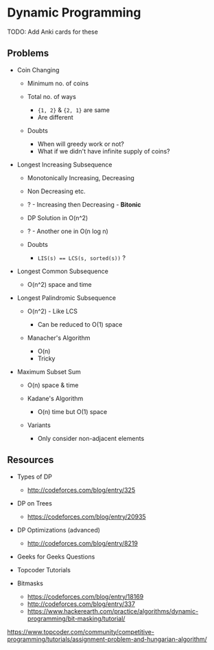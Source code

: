 
# Dynamic Programming

TODO: Add Anki cards for these

## Problems

* Coin Changing

    - Minimum no. of coins
    
    - Total no. of ways
        + `{1, 2}` & `{2, 1}` are same
        + Are different
    
    - Doubts
        + When will greedy work or not?
        + What if we didn't have infinite supply of coins?

* Longest Increasing Subsequence

    - Monotonically Increasing, Decreasing
    - Non Decreasing etc.

    - ? - Increasing then Decreasing - **Bitonic**

    - DP Solution in O(n^2)

    - ? - Another one in O(n log n)
    
    - Doubts
        + `LIS(s) == LCS(s, sorted(s))` ?

* Longest Common Subsequence

    - O(n^2) space and time

* Longest Palindromic Subsequence

    - O(n^2) - Like LCS
        + Can be reduced to O(1) space

    - Manacher's Algorithm
        + O(n)
        + Tricky

* Maximum Subset Sum
    
    - O(n) space & time

    - Kadane's Algorithm
        + O(n) time but O(1) space

    - Variants
        + Only consider non-adjacent elements



## Resources

* Types of DP
    - http://codeforces.com/blog/entry/325

* DP on Trees
    - https://codeforces.com/blog/entry/20935

* DP Optimizations (advanced)
    - http://codeforces.com/blog/entry/8219

* Geeks for Geeks Questions

* Topcoder Tutorials

* Bitmasks
    - https://codeforces.com/blog/entry/18169
    - http://codeforces.com/blog/entry/337
    - https://www.hackerearth.com/practice/algorithms/dynamic-programming/bit-masking/tutorial/

https://www.topcoder.com/community/competitive-programming/tutorials/assignment-problem-and-hungarian-algorithm/
